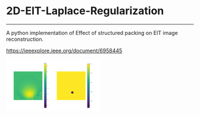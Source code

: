 # 2D-EIT-Laplace-Regularization

---

A python implementation of Effect of structured packing on EIT image reconstruction.

https://ieeexplore.ieee.org/document/6958445

<img src="https://github.com/Josh-Yi/2D-EIT-Laplace-Regularization/blob/main/OneStep.png" width=50% height=50%>
